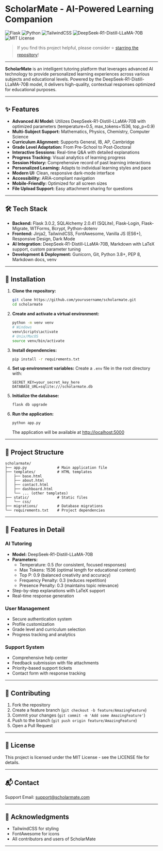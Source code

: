 # ScholarMate - AI-Powered Learning Companion

![Flask](https://img.shields.io/badge/Backend-Flask-000000?logo=flask)
![Python](https://img.shields.io/badge/Language-Python-blue)
![TailwindCSS](https://img.shields.io/badge/Styling-TailwindCSS-38bdf8)
![DeepSeek-R1-Distill-LLaMA-70B](https://img.shields.io/badge/AI-DeepSeek--R1--Distill--LLaMA--70B-yellow)
![MIT License](https://img.shields.io/badge/License-MIT-green)

> If you find this project helpful, please consider ⭐ [starring the repository](https://github.com/yourusername/scholarmate)!

---

**ScholarMate** is an intelligent tutoring platform that leverages advanced AI technology to provide personalized learning experiences across various subjects and educational levels. Powered by the DeepSeek-R1-Distill-LLaMA-70B model, it delivers high-quality, contextual responses optimized for educational purposes.

---

## ✨ Features

- **Advanced AI Model:** Utilizes DeepSeek-R1-Distill-LLaMA-70B with optimized parameters (temperature=0.5, max_tokens=1536, top_p=0.9)
- **Multi-Subject Support:** Mathematics, Physics, Chemistry, Computer Science
- **Curriculum Alignment:** Supports General, IB, AP, Cambridge
- **Grade Level Adaptation:** From Pre-School to Post-Doctoral
- **Interactive Sessions:** Real-time Q&A with detailed explanations
- **Progress Tracking:** Visual analytics of learning progress
- **Session History:** Comprehensive record of past learning interactions
- **Personalized Learning:** Adapts to individual learning styles and pace
- **Modern UI:** Clean, responsive dark-mode interface
- **Accessibility:** ARIA-compliant navigation
- **Mobile-Friendly:** Optimized for all screen sizes
- **File Upload Support:** Easy attachment sharing for questions

---

## 🛠️ Tech Stack

- **Backend:** Flask 3.0.2, SQLAlchemy 2.0.41 (SQLite), Flask-Login, Flask-Migrate, WTForms, Bcrypt, Python-dotenv
- **Frontend:** Jinja2, TailwindCSS, FontAwesome, Vanilla JS (ES6+), Responsive Design, Dark Mode
- **AI Integration:** DeepSeek-R1-Distill-LLaMA-70B, Markdown with LaTeX support, custom parameter tuning
- **Development & Deployment:** Gunicorn, Git, Python 3.8+, PEP 8, Markdown docs, venv

---

## 🚀 Installation

1. **Clone the repository:**
    ```bash
    git clone https://github.com/yourusername/scholarmate.git
    cd scholarmate
    ```

2. **Create and activate a virtual environment:**
    ```bash
    python -m venv venv
    # Windows
    venv\Scripts\activate
    # Unix/MacOS
    source venv/bin/activate
    ```

3. **Install dependencies:**
    ```bash
    pip install -r requirements.txt
    ```

4. **Set up environment variables:**
    Create a `.env` file in the root directory with:
    ```
    SECRET_KEY=your_secret_key_here
    DATABASE_URL=sqlite:///scholarmate.db
    ```

5. **Initialize the database:**
    ```bash
    flask db upgrade
    ```

6. **Run the application:**
    ```bash
    python app.py
    ```
    The application will be available at [http://localhost:5000](http://localhost:5000)

---

## 📂 Project Structure

```
scholarmate/
├── app.py              # Main application file
├── templates/          # HTML templates
│   ├── base.html
│   ├── about.html
│   ├── contact.html
│   ├── dashboard.html
│   └── ... (other templates)
├── static/             # Static files
│   └── css/
├── migrations/         # Database migrations
└── requirements.txt    # Project dependencies
```

---

## 🧠 Features in Detail

### AI Tutoring
- **Model:** DeepSeek-R1-Distill-LLaMA-70B
- **Parameters:**
  - Temperature: 0.5 (for consistent, focused responses)
  - Max Tokens: 1536 (optimal length for educational content)
  - Top P: 0.9 (balanced creativity and accuracy)
  - Frequency Penalty: 0.3 (reduces repetition)
  - Presence Penalty: 0.3 (maintains topic relevance)
- Step-by-step explanations with LaTeX support
- Real-time response generation

### User Management
- Secure authentication system
- Profile customization
- Grade level and curriculum selection
- Progress tracking and analytics

### Support System
- Comprehensive help center
- Feedback submission with file attachments
- Priority-based support tickets
- Contact form with response tracking

---

## 🤝 Contributing

1. Fork the repository
2. Create a feature branch (`git checkout -b feature/AmazingFeature`)
3. Commit your changes (`git commit -m 'Add some AmazingFeature'`)
4. Push to the branch (`git push origin feature/AmazingFeature`)
5. Open a Pull Request

---

## 📄 License

This project is licensed under the MIT License - see the LICENSE file for details.

---

## 📬 Contact

Support Email: support@scholarmate.com

---

## 🙏 Acknowledgments

- TailwindCSS for styling
- FontAwesome for icons
- All contributors and users of ScholarMate

---
